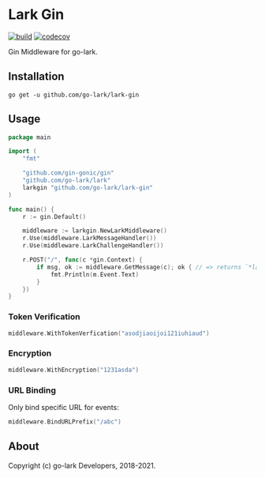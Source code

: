# Lark Gin

[![build](https://github.com/go-lark/lark-gin/actions/workflows/ci.yml/badge.svg)](https://github.com/go-lark/lark-gin/actions/workflows/ci.yml)
[![codecov](https://codecov.io/gh/go-lark/lark-gin/branch/main/graph/badge.svg?token=MQL8MFPF2Q)](https://codecov.io/gh/go-lark/lark-gin)

Gin Middleware for go-lark.

## Installation

```shell
go get -u github.com/go-lark/lark-gin
```

## Usage

```go
package main

import (
    "fmt"

    "github.com/gin-gonic/gin"
    "github.com/go-lark/lark"
    larkgin "github.com/go-lark/lark-gin"
)

func main() {
    r := gin.Default()

    middleware := larkgin.NewLarkMiddleware()
    r.Use(middleware.LarkMessageHandler())
    r.Use(middleware.LarkChallengeHandler())

    r.POST("/", func(c *gin.Context) {
        if msg, ok := middleware.GetMessage(c); ok { // => returns `*lark.EventMessage`
            fmt.Println(m.Event.Text)
        }
    })
}
```


### Token Verification

```go
middleware.WithTokenVerfication("asodjiaoijoi121iuhiaud")
```

### Encryption

```go
middleware.WithEncryption("1231asda")
```

### URL Binding

Only bind specific URL for events:
```go
middleware.BindURLPrefix("/abc")
```

## About

Copyright (c) go-lark Developers, 2018-2021.
